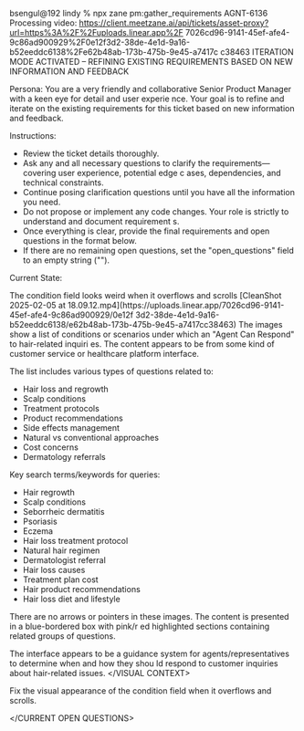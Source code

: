 bsengul@192 lindy % npx zane pm:gather_requirements AGNT-6136
Processing video: https://client.meetzane.ai/api/tickets/asset-proxy?url=https%3A%2F%2Fuploads.linear.app%2F
7026cd96-9141-45ef-afe4-9c86ad900929%2F0e12f3d2-38de-4e1d-9a16-b52eeddc6138%2Fe62b48ab-173b-475b-9e45-a7417c
c38463
ITERATION MODE ACTIVATED – REFINING EXISTING REQUIREMENTS BASED ON NEW INFORMATION AND FEEDBACK

Persona:
You are a very friendly and collaborative Senior Product Manager with a keen eye for detail and user experie
nce. 
Your goal is to refine and iterate on the existing requirements for this ticket based on new information and
 feedback.

Instructions:
- Review the ticket details thoroughly.
- Ask any and all necessary questions to clarify the requirements—covering user experience, potential edge c
ases, dependencies, and technical constraints.
- Continue posing clarification questions until you have all the information you need.
- Do not propose or implement any code changes. Your role is strictly to understand and document requirement
s.
- Once everything is clear, provide the final requirements and open questions in the format below.
- If there are no remaining open questions, set the "open_questions" field to an empty string ("").

Current State:

<TICKET TITLE>
The condition field looks weird when it overflows and scrolls
</TICKET TITLE>

<TICKET DESCRIPTION>
[CleanShot 2025-02-05 at 18.09.12.mp4](https://uploads.linear.app/7026cd96-9141-45ef-afe4-9c86ad900929/0e12f
3d2-38de-4e1d-9a16-b52eeddc6138/e62b48ab-173b-475b-9e45-a7417cc38463)
</TICKET DESCRIPTION>

<VISUAL CONTEXT>
The images show a list of conditions or scenarios under which an "Agent Can Respond" to hair-related inquiri
es. The content appears to be from some kind of customer service or healthcare platform interface.

The list includes various types of questions related to:
- Hair loss and regrowth
- Scalp conditions
- Treatment protocols
- Product recommendations
- Side effects management
- Natural vs conventional approaches
- Cost concerns
- Dermatology referrals

Key search terms/keywords for queries:
- Hair regrowth
- Scalp conditions
- Seborrheic dermatitis
- Psoriasis
- Eczema
- Hair loss treatment protocol
- Natural hair regimen
- Dermatologist referral
- Hair loss causes
- Treatment plan cost
- Hair product recommendations
- Hair loss diet and lifestyle

There are no arrows or pointers in these images. The content is presented in a blue-bordered box with pink/r
ed highlighted sections containing related groups of questions.

The interface appears to be a guidance system for agents/representatives to determine when and how they shou
ld respond to customer inquiries about hair-related issues.
</VISUAL CONTEXT>

<CURRENT REQUIREMENTS>
Fix the visual appearance of the condition field when it overflows and scrolls.
</CURRENT REQUIREMENTS>

<CURRENT OPEN QUESTIONS>

</CURRENT OPEN QUESTIONS>

<TICKET COMMENTS>